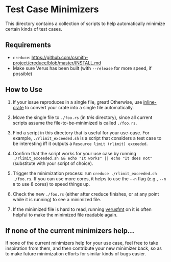 # Test Case Minimizers

This directory contains a collection of scripts to help automatically minimize
certain kinds of test cases.

## Requirements

+ `creduce`: https://github.com/csmith-project/creduce/blob/master/INSTALL.md
+ Make sure Verus has been built (with `--release` for more speed, if possible)

## How to Use

1. If your issue reproduces in a single file, great!  Otherwise, use [inline-crate](https://crates.io/crates/inline-crate) to convert your crate into a single file automatically.

2. Move the single file to `./foo.rs` (in _this_ directory), since all current scripts assume the file-to-be-minimized is called `./foo.rs`.

3. Find a script in this directory that is useful for your use-case. For example, `./rlimit_exceeded.sh` is a script that considers a test case to be interesting iff it outputs a `Resource limit (rlimit) exceeded`.

4. Confirm that the script works for your use case by running `./rlimit_exceeded.sh && echo "It works" || echo "It does not"` (substitute with your script of choice).

5. Trigger the minimization process: run `creduce ./rlimit_exceeded.sh ./foo.rs`.  If you can use more cores, it helps to use the `--n` flag (e.g., `--n 8` to use 8 cores) to speed things up.

6. Check the new `./foo.rs` (either after creduce finishes, or at any point while it is running) to see a minimized file.

7. If the minimized file is hard to read, running [verusfmt](https://github.com/verus-lang/verusfmt) on it is often helpful to make the minimized file readable again.

## If none of the current minimizers help...

If none of the current minimizers help for your use case, feel free to take inspiration from them, and then contribute your new minimizer back, so as to make future minimization efforts for similar kinds of bugs easier.
